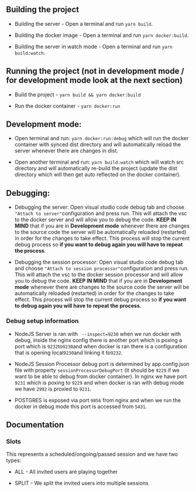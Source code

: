 ## Building the project

- Building the server - Open a terminal and run `yarn build`.

- Building the docker image - Open a terminal and run `yarn docker:build`.

- Building the server in watch mode - Open a terminal and run `yarn build:watch`.

## Running the project (not in development mode / for development mode look at the next section)

- Build the project - `yarn build && yarn docker:build`

- Run the docker container - `yarn docker:run`

## Development mode:

- Open terminal and run: `yarn docker:run:debug` which will run the docker container with synced dist directory and will automatically reload the server whenever there are changes in dist.

- Open another terminal and run: `yarn build:watch` which will watch src directory and will automatically re-build the project (update the dist directory which will then get auto reflected on the docker container).

## Debugging:

- Debugging the server: Open visual studio code debug tab and choose `"Attach to server"`configuration and press run. This will attach the vsc to the docker server and will allow you to debug the code. **KEEP IN MIND** that if you are in **Development mode** whenever there are changes to the source code the server will be automatically reloaded (restarted) in order for the changes to take effect. This process will stop the current debug process so **if you want to debug again you will have to repeat the process**.

- Debugging the session processor: Open visual studio code debug tab and choose `"Attach to session processor"`configuration and press run. This will attach the vsc to the docker session processor and will allow you to debug the code. **KEEP IN MIND** that if you are in **Development mode** whenever there are changes to the source code the server will be automatically reloaded (restarted) in order for the changes to take effect. This process will stop the current debug process so **if you want to debug again you will have to repeat the process**.

### Debug setup information

- NodeJS Server is ran with ` --inspect=9230` when we run docker with debug, inside the nginx config there is another port which is poxing a port which is `9232`to`9230`and when docker is ran there is a configuration that is opening local`9230`and linking it to`9232`.

- NodeJS Session Processor debug port is determined by app.config.json file with property `sessionProcessorDebugPort` (it should be `9229` if we want to be able to debug from docker container). In nginx we have port `9231` which is poxing to `9229` and when docker is ran with debug mode we have `2992` is proxied to `9231`.

- POSTGRES is exposed via port `9856` from nginx and when we run the docker in debug mode this port is accessed from `5431`.

## Documentation

### Slots

This represents a scheduled/ongoing/passed session and we have two types:

- ALL - All invited users are playing together

- SPLIT - We split the invited users into multiple sessions
